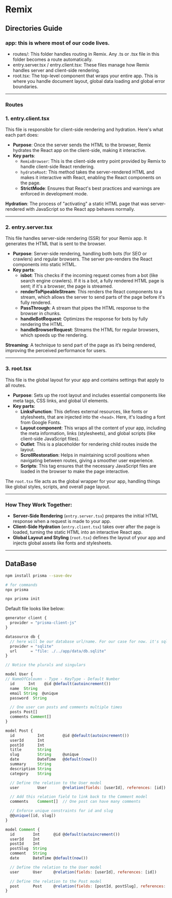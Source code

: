 # Remix
## Directories Guide 
### app: this is where most of our code lives.
- routes/: This folder handles routing in Remix. Any .ts or .tsx file in this folder becomes a route automatically.
- entry.server.tsx / entry.client.tsx: These files manage how Remix handles server and client-side rendering.
- root.tsx: The top-level component that wraps your entire app. This is where you handle document layout, global data loading and global error boundaries.

---
### **Routes**
### 1. **entry.client.tsx**
This file is responsible for client-side rendering and hydration. Here's what each part does:
- **Purpose**: Once the server sends the HTML to the browser, Remix hydrates the React app on the client-side, making it interactive.
- **Key parts**:
  - `RemixBrowser`: This is the client-side entry point provided by Remix to handle client-side React rendering.
  - `hydrateRoot`: This method takes the server-rendered HTML and makes it interactive with React, enabling the React components on the page.
  - **StrictMode**: Ensures that React's best practices and warnings are enforced in development mode.

**Hydration**: The process of "activating" a static HTML page that was server-rendered with JavaScript so the React app behaves normally.

---

### 2. **entry.server.tsx**
This file handles server-side rendering (SSR) for your Remix app. It generates the HTML that is sent to the browser.
- **Purpose**: Server-side rendering, handling both bots (for SEO or crawlers) and regular browsers. The server pre-renders the React components into static HTML.
- **Key parts**:
  - **isbot**: This checks if the incoming request comes from a bot (like search engine crawlers). If it is a bot, a fully rendered HTML page is sent; if it's a browser, the page is streamed.
  - **renderToPipeableStream**: This renders the React components to a stream, which allows the server to send parts of the page before it's fully rendered.
  - **PassThrough**: A stream that pipes the HTML response to the browser in chunks.
  - **handleBotRequest**: Optimizes the response for bots by fully rendering the HTML.
  - **handleBrowserRequest**: Streams the HTML for regular browsers, which speeds up the rendering.

**Streaming**: A technique to send part of the page as it’s being rendered, improving the perceived performance for users.

---

### 3. **root.tsx**
This file is the global layout for your app and contains settings that apply to all routes.
- **Purpose**: Sets up the root layout and includes essential components like meta tags, CSS links, and global UI elements.
- **Key parts**:
  - **LinksFunction**: This defines external resources, like fonts or stylesheets, that are injected into the `<head>`. Here, it's loading a font from Google Fonts.
  - **Layout component**: This wraps all the content of your app, including the meta information, links (stylesheets), and global scripts (like client-side JavaScript files).
  - **Outlet**: This is a placeholder for rendering child routes inside the layout.
  - **ScrollRestoration**: Helps in maintaining scroll positions when navigating between routes, giving a smoother user experience.
  - **Scripts**: This tag ensures that the necessary JavaScript files are loaded in the browser to make the page interactive.

The `root.tsx` file acts as the global wrapper for your app, handling things like global styles, scripts, and overall page layout.

---

### How They Work Together:
- **Server-Side Rendering** (`entry.server.tsx`) prepares the initial HTML response when a request is made to your app.
- **Client-Side Hydration** (`entry.client.tsx`) takes over after the page is loaded, turning the static HTML into an interactive React app.
- **Global Layout and Styling** (`root.tsx`) defines the layout of your app and injects global assets like fonts and stylesheets.


---


## DataBase

```bash
npm install prisma --save-dev

# for commands
npx prisma

npx prisma init
```

Default file looks like below:
```jsx
generator client {
  provider = "prisma-client-js"
}

datasource db {
  // here will be our database url/name. For our case for now. it's sqlite
  provider = "sqlite"
  url      = "file: ./../app/data/db.sqlite"
}

// Notice the plurals and singulars

model User {
// NameOfColoumn - Type - KeyType - Default Number
  id      Int    @id @default(autoincrement())
  name  String
  email String  @unique
  password  String

  // One user can posts and comments multiple times
  posts Post[]
  comments Comment[]
}

model Post {
  id          Int        @id @default(autoincrement())
  userId      Int
  postId      Int
  title       String
  slug        String     @unique
  date        DateTime   @default(now())
  summary     String
  description String
  category    String

  // Define the relation to the User model
  user        User       @relation(fields: [userId], references: [id])

  // Add this relation field to link back to the Comment model
  comments    Comment[]  // One post can have many comments

  // Enforce unique constraints for id and slug
  @@unique([id, slug])
}

model Comment {
  id        Int      @id @default(autoincrement())
  userId    Int
  postId    Int
  postSlug  String 
  comment   String
  date      DateTime @default(now())

  // Define the relation to the User model
  user      User     @relation(fields: [userId], references: [id])

  // Define the relation to the Post model
  post      Post     @relation(fields: [postId, postSlug], references: [id, slug])
}
```

